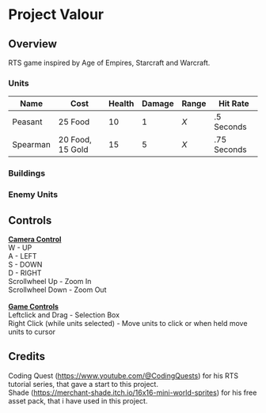 # Project Valour
 
## Overview
RTS game inspired by Age of Empires, Starcraft and Warcraft.

### Units
| **Name** | **Cost** | **Health**  | **Damage** | **Range** | **Hit Rate** |
|------|------|-------|---------|---------|----------|
| Peasant | 25 Food | 10 | 1 | *X* | .5 Seconds |
| Spearman | 20 Food, 15 Gold | 15 | 5 | *X* | .75 Seconds |
### Buildings

### Enemy Units

## Controls
<ins> **Camera Control** </ins> <br /> W - UP <br /> A - LEFT <br /> S - DOWN <br /> D - RIGHT <br /> Scrollwheel Up - Zoom In <br /> Scrollwheel Down - Zoom Out <br /> <br /> <ins> **Game Controls** </ins> <br /> Leftclick and Drag - Selection Box <br /> Right Click (while units selected) - Move units to click or when held move units to cursor <br />

## Credits
Coding Quest (https://www.youtube.com/@CodingQuests) for his RTS tutorial series, that gave a start to this project.  <br />
Shade (https://merchant-shade.itch.io/16x16-mini-world-sprites) for his free asset pack, that i have used in this project.
